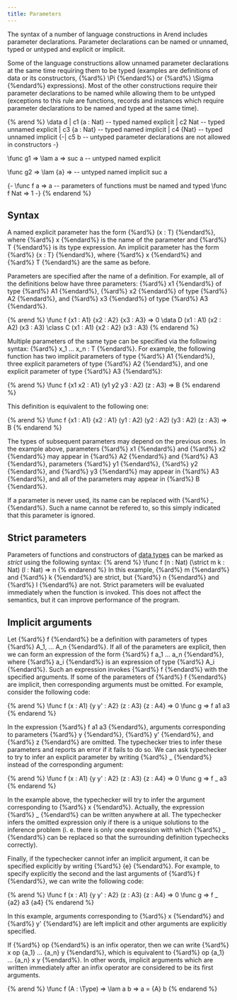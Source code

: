 ```yaml
---
title: Parameters
---
```


The syntax of a number of language constructions in Arend includes parameter declarations.
Parameter declarations can be named or unnamed, typed or untyped and explicit or implicit.

Some of the language constructions allow unnamed parameter declarations at the same time requiring them to be typed
 (examples are definitions of data or its constructors, {%ard%} \Pi {%endard%} or {%ard%} \Sigma {%endard%} expressions).
Most of the other constructions require their parameter declarations to be named while allowing them to be untyped
 (exceptions to this rule are functions, records and instances which require parameter declarations to be named and typed at the same time).

{% arend %}
\data d
  | c1 (a : Nat)   -- typed named explicit
  | c2 Nat         -- typed unnamed explicit
  | c3 {a : Nat}   -- typed named implicit
  | c4 {Nat}       -- typed unnamed implicit
{-| c5 b           -- untyped parameter declarations are not allowed in constructors -}

\func g1 => 
  \lam a => suc a  -- untyped named explicit

\func g2 =>
  \lam {a} =>      -- untyped named implicit
    suc a

{-
\func f a => a     -- parameters of functions must be named and typed
\func f Nat => 1
 -}
{% endarend %}

## Syntax

A named explicit parameter has the form {%ard%} (x : T) {%endard%}, where {%ard%} x {%endard%} is the name of the parameter and {%ard%} T {%endard%} is its type expression.
An implicit parameter has the form {%ard%} {x : T} {%endard%}, where {%ard%} x {%endard%} and {%ard%} T {%endard%} are the same as before.

Parameters are specified after the name of a definition.
For example, all of the definitions below have three parameters: {%ard%} x1 {%endard%} of type {%ard%} A1 {%endard%}, {%ard%} x2 {%endard%} of type {%ard%} A2 {%endard%}, and {%ard%} x3 {%endard%} of type {%ard%} A3 {%endard%}.

{% arend %}
\func f {x1 : A1} {x2 : A2} {x3 : A3} => 0
\data D (x1 : A1) (x2 : A2) (x3 : A3)
\class C (x1 : A1) {x2 : A2} (x3 : A3)
{% endarend %}

Multiple parameters of the same type can be specified via the following syntax: {%ard%} x_1 ... x_n : T {%endard%}.
For example, the following function has two implicit parameters of type {%ard%} A1 {%endard%}, three explicit parameters of type {%ard%} A2 {%endard%}, and one explicit parameter of type {%ard%} A3 {%endard%}:

{% arend %}
\func f {x1 x2 : A1} (y1 y2 y3 : A2) (z : A3) => B
{% endarend %}

This definition is equivalent to the following one:

{% arend %}
\func f {x1 : A1} {x2 : A1} (y1 : A2) (y2 : A2) (y3 : A2) (z : A3) => B
{% endarend %}

The types of subsequent parameters may depend on the previous ones.
In the example above, parameters {%ard%} x1 {%endard%} and {%ard%} x2 {%endard%} may appear in {%ard%} A2 {%endard%} and {%ard%} A3 {%endard%},
parameters {%ard%} y1 {%endard%}, {%ard%} y2 {%endard%}, and {%ard%} y3 {%endard%} may appear in {%ard%} A3 {%endard%}, and all of the parameters may appear in {%ard%} B {%endard%}.

If a parameter is never used, its name can be replaced with {%ard%} _ {%endard%}.
Such a name cannot be refered to, so this simply indicated that this parameter is ignored.

## Strict parameters

Parameters of functions and constructors of [data types](data) can be marked as _strict_ using the following syntax:
{% arend %}
\func f (n : Nat) (\strict m k : Nat) (l : Nat) => n
{% endarend %}
In this example, {%ard%} m {%endard%} and {%ard%} k {%endard%} are strict, but {%ard%} n {%endard%} and {%ard%} l {%endard%} are not.
Strict parameters will be evaluated immediately when the function is invoked.
This does not affect the semantics, but it can improve performance of the program.

## Implicit arguments

Let {%ard%} f {%endard%} be a definition with parameters of types {%ard%} A_1, ... A_n {%endard%}.
If all of the parameters are explicit, then we can form an expression of the form {%ard%} f a_1 ... a_n {%endard%}, where {%ard%} a_i {%endard%} is an expression of type {%ard%} A_i {%endard%}.
Such an expression invokes {%ard%} f {%endard%} with the specified arguments.
If some of the parameters of {%ard%} f {%endard%} are implicit, then corresponding arguments must be omitted.
For example, consider the following code:

{% arend %}
\func f (x : A1) {y y' : A2} (z : A3) {z : A4} => 0
\func g => f a1 a3
{% endarend %}

In the expression {%ard%} f a1 a3 {%endard%}, arguments corresponding to parameters {%ard%} y {%endard%}, {%ard%} y' {%endard%}, and {%ard%} z {%endard%} are omitted.
The typechecker tries to infer these parameters and reports an error if it fails to do so.
We can ask typechecker to try to infer an explicit parameter by writing {%ard%} _ {%endard%} instead of the corresponding argument:

{% arend %}
\func f (x : A1) {y y' : A2} (z : A3) {z : A4} => 0
\func g => f _ a3
{% endarend %}

In the example above, the typechecker will try to infer the argument corresponding to {%ard%} x {%endard%}.
Actually, the expression {%ard%} _ {%endard%} can be written anywhere at all.
The typechecker infers the omitted expression only if there is a unique solutions to the inference problem 
 (i. e. there is only one expression with which {%ard%} _ {%endard%} can be replaced so that the surrounding definition typechecks correctly).

Finally, if the typechecker cannot infer an implicit argument, it can be specified explicitly by writing {%ard%} {e} {%endard%}.
For example, to specify explicitly the second and the last arguments of {%ard%} f {%endard%}, we can write the following code:

{% arend %}
\func f (x : A1) {y y' : A2} (z : A3) {z : A4} => 0
\func g => f _ {a2} a3 {a4}
{% endarend %}

In this example, arguments corresponding to {%ard%} x {%endard%} and {%ard%} y' {%endard%} are left implicit and other arguments are explicitly specified.

If {%ard%} op {%endard%} is an infix operator, then we can write {%ard%} x op {a_1} ... {a_n} y {%endard%}, which is equivalent to {%ard%} op {a_1} ... {a_n} x y {%endard%}.
In other words, implicit arguments which are written immediately after an infix operator are considered to be its first arguments.

{% arend %}
\func f (A : \Type) => \lam a b => a = {A} b
{% endarend %}
